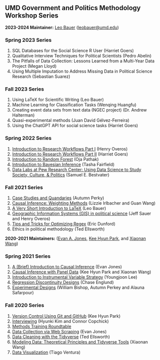 ## UMD Government and Politics Methodology Workshop Series

__2023-2024 Maintainer:__ [Leo Bauer](https://leo-bauer.com/) (leobauer@umd.edu)
### Spring 2023 Series
1. SQL Databases for the Social Science R User (Harriet Goers)
2. Qualitative Interview Techniques for Political Scientists (Pedro Abelin)
3. The Pitfalls of Data Collection: Lessons Learned from a Multi-Year Data Project (Megan Lloyd)
4. Using Multiple Imputation to Address Missing Data in Political Science Research (Sebastian Suarez)
  
### Fall 2023 Series
1. Using LaTeX for Scientific Writing (Leo Bauer)
2. Machine Learning for Classification Tasks (Wenqing Huangfu)
3. Creating event data sets from text data (NGEC project) (Dr. Andrew Halterman)
4. Quasi-experimental methods (Juan David Gélvez-Ferreira)
5. Using the ChatGPT API for social science tasks (Harriet Goers)

### Spring 2022 Series
1. [Introduction to Research Workflows Part I](https://github.com/gsa-gvpt/gvpt-methods/tree/master/workflow1) (Henry Overos)
2. [Introduction to Research Workflows Part II](https://github.com/gsa-gvpt/gvpt-methods/tree/master/workflow2) (Harriet Goers)
3. [Introduction to Random Forest](https://github.com/gsa-gvpt/gvpt-methods/tree/master/randomforest) (Oja Pathak)
4. [Introduction to Bayesian Inference](https://github.com/gsa-gvpt/gvpt-methods/tree/master/bayesianinference) (Tasha Fairfield)
5. [Data Labs at Pew Research Center: Using Data Science to Study Society, Culture, & Politics](https://github.com/gsa-gvpt/gvpt-methods/tree/master/pew) (Samuel E. Bestvater)

### Fall 2021 Series
1. [Case Studies and Quandaries](https://github.com/gsa-gvpt/gvpt-methods/tree/master/casestudies) (Autumn Perky)
2. [Causal Inference: Weighting Methods](https://github.com/gsa-gvpt/gvpt-methods/tree/master/weighting) (Lizzie Irlbacher and Guan Wang)
3. [A Very Short Introduction to LaTeX](https://github.com/gsa-gvpt/gvpt-methods/tree/master/introLaTeX) (Leo Bauer)
4. [Geographic Information Systems (GIS) in political science](https://github.com/gsa-gvpt/gvpt-methods/tree/master/introgis) (Jeff Sauer and Henry Overos)
5. [Tips and Tricks for Optimizing Regex](https://github.com/gsa-gvpt/gvpt-methods/tree/master/regex) (Eric Dunford)
6. Ethics in political methodology (Ted Ellsworth)

__2020-2021 Maintainers:__ ([Evan A. Jones](https://github.com/EandrewJones), [Kee Hyun Park](https://github.com/keehyunpark), and [Xiaonan Wang](https://github.com/Xiaonan21))

### Spring 2021 Series

1. [A (Brief) Introduction to Causal Inference](https://github.com/gsa-gvpt/gvpt-methods/tree/master/CI_intro) (Evan Jones)
2. [Causal Inference with Panel Data](https://github.com/gsa-gvpt/gvpt-methods/tree/master/paneldata) (Kee Hyun Park and Xiaonan Wang)
3. [Introduction to Instrumental Variable Strategy](https://github.com/gsa-gvpt/gvpt-methods/tree/master/instrumentalvariables) (Youngjoon Lee)
4. [Regression Discontinuity Designs](https://github.com/gsa-gvpt/gvpt-methods/tree/master/regressiondiscontinuity) (Chase Englund)
5. [Experimental Designs](https://github.com/gsa-gvpt/gvpt-methods/tree/master/experiments) (William Bishop, Autumn Perkey and Alauna Safarpour)

### Fall 2020 Series

1. [Version Control Using Git and GitHub](https://github.com/EandrewJones/gvpt-methods/tree/master/versioncontrol) (Kee Hyun Park)
2. [Interviewing](https://github.com/gsa-gvpt/gvpt-methods/tree/master/interviews/) (Hyunki Kim and Connor Copchick)
3. [Methods Training Roundtable](https://github.com/gsa-gvpt/gvpt-methods/tree/master/roundtable/)
4. [Data Collection via Web Scraping](https://github.com/gsa-gvpt/gvpt-methods/tree/master/webscraping) (Evan Jones)
5. [Data Cleaning with the Tidyverse](https://github.com/gsa-gvpt/gvpt-methods/tree/master/datacleaning) (Ted Ellsworth)
6. [Modeling Data: Theoretical Principles and Tidyverse Tools](https://github.com/gsa-gvpt/gvpt-methods/tree/master/modeling) (Xiaonan Wang)
7. [Data Visualization](https://github.com/gsa-gvpt/gvpt-methods/tree/master/datavisualization) (Tiago Ventura)
